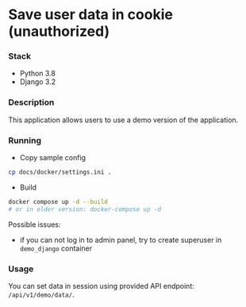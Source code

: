# Save user data in cookie (unauthorized)
### Stack
- Python 3.8
- Django 3.2

### Description
This application allows users to use a demo version of the application.

### Running
- Copy sample config
```bash
cp docs/docker/settings.ini .
```
- Build
```bash
docker compose up -d --build
# or in older version: docker-compose up -d
```
Possible issues:
- if you can not log in to admin panel, try to create superuser in `demo_django` container
### Usage
You can set data in session using provided API endpoint: `/api/v1/demo/data/`.